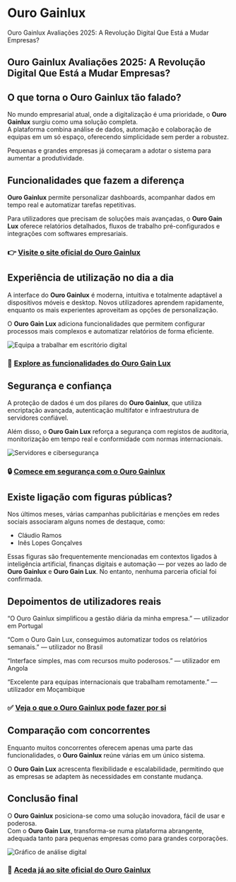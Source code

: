# Ouro Gainlux
Ouro Gainlux Avaliações 2025: A Revolução Digital Que Está a Mudar Empresas?
## Ouro Gainlux Avaliações 2025: A Revolução Digital Que Está a Mudar Empresas?

## O que torna o Ouro Gainlux tão falado?
No mundo empresarial atual, onde a digitalização é uma prioridade, o **Ouro Gainlux** surgiu como uma solução completa.  
A plataforma combina análise de dados, automação e colaboração de equipas em um só espaço, oferecendo simplicidade sem perder a robustez.  

Pequenas e grandes empresas já começaram a adotar o sistema para aumentar a produtividade.

## Funcionalidades que fazem a diferença
**Ouro Gainlux** permite personalizar dashboards, acompanhar dados em tempo real e automatizar tarefas repetitivas.  

Para utilizadores que precisam de soluções mais avançadas, o **Ouro Gain Lux** oferece relatórios detalhados, fluxos de trabalho pré-configurados e integrações com softwares empresariais.

### 👉 **[Visite o site oficial do Ouro Gainlux](https://ourogainlux.pt)**

## Experiência de utilização no dia a dia
A interface do **Ouro Gainlux** é moderna, intuitiva e totalmente adaptável a dispositivos móveis e desktop. Novos utilizadores aprendem rapidamente, enquanto os mais experientes aproveitam as opções de personalização.  

O **Ouro Gain Lux** adiciona funcionalidades que permitem configurar processos mais complexos e automatizar relatórios de forma eficiente.

![Equipa a trabalhar em escritório digital](https://invoicexpress.com/wp-content/uploads/2024/04/regresso-ao-trabalho-40-ferramentas-digitais-para-potenciar-o-trabalho-colaborativo-da-sua-equipa.png)

### 🔗 **[Explore as funcionalidades do Ouro Gain Lux](https://ourogainlux.pt)**

## Segurança e confiança
A proteção de dados é um dos pilares do **Ouro Gainlux**, que utiliza encriptação avançada, autenticação multifator e infraestrutura de servidores confiável.  

Além disso, o **Ouro Gain Lux** reforça a segurança com registos de auditoria, monitorização em tempo real e conformidade com normas internacionais.

![Servidores e cibersegurança](https://convergenciadigital.com.br/wp-content/uploads/2024/04/profissional-ciberseguranca.jpg)

### 🔒 **[Comece em segurança com o Ouro Gainlux](https://ourogainlux.pt)**

## Existe ligação com figuras públicas?
Nos últimos meses, várias campanhas publicitárias e menções em redes sociais associaram alguns nomes de destaque, como:  

- Cláudio Ramos
- Inês Lopes Gonçalves  

Essas figuras são frequentemente mencionadas em contextos ligados à inteligência artificial, finanças digitais e automação — por vezes ao lado de **Ouro Gainlux** e **Ouro Gain Lux**. No entanto, nenhuma parceria oficial foi confirmada.

## Depoimentos de utilizadores reais
“O Ouro Gainlux simplificou a gestão diária da minha empresa.” — utilizador em Portugal  

“Com o Ouro Gain Lux, conseguimos automatizar todos os relatórios semanais.” — utilizador no Brasil  

“Interface simples, mas com recursos muito poderosos.” — utilizador em Angola  

“Excelente para equipas internacionais que trabalham remotamente.” — utilizador em Moçambique  

### ✅ **[Veja o que o Ouro Gainlux pode fazer por si](https://ourogainlux.pt)**

## Comparação com concorrentes
Enquanto muitos concorrentes oferecem apenas uma parte das funcionalidades, o **Ouro Gainlux** reúne várias em um único sistema.  

O **Ouro Gain Lux** acrescenta flexibilidade e escalabilidade, permitindo que as empresas se adaptem às necessidades em constante mudança.

## Conclusão final
O **Ouro Gainlux** posiciona-se como uma solução inovadora, fácil de usar e poderosa.  
Com o **Ouro Gain Lux**, transforma-se numa plataforma abrangente, adequada tanto para pequenas empresas como para grandes corporações.  

![Gráfico de análise digital](https://static.vecteezy.com/ti/vetor-gratis/p1/5243291-data-analysis-digital-financial-reporting-seo-marketing-business-management-development-3d-isometric-laptop-computer-pc-with-graph-chart-statistic-vector-design-for-website-vetor.jpg)

### 🚀 **[Aceda já ao site oficial do Ouro Gainlux](https://ourogainlux.pt)**
